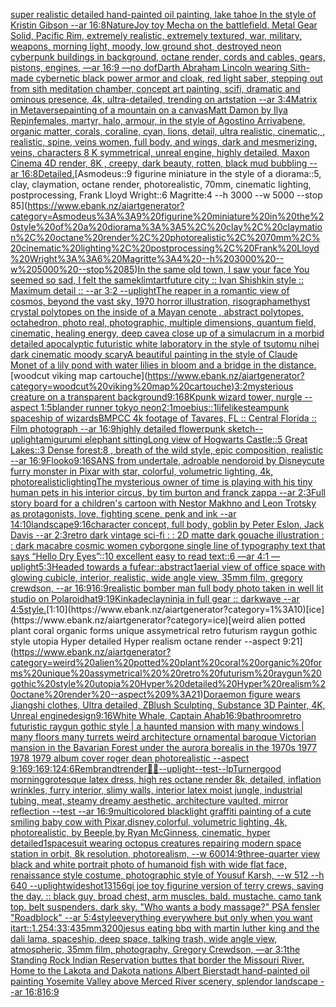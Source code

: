 [super realistic detailed hand-painted oil painting, lake tahoe In the style of Kristin Gibson --ar 16:8](https://www.ebank.nz/aiartgenerator?category=super%20realistic%20detailed%20hand-painted%20oil%20painting%2C%20lake%20tahoe%20In%20the%20style%20of%20Kristin%20Gibson%20--ar%2016%3A8)[Nature](https://www.ebank.nz/aiartgenerator?category=Nature)[Joy toy Mecha on the battlefield. Metal Gear Solid, Pacific Rim, extremely realistic, extremely textured, war, military, weapons, morning light, moody, low ground shot, destroyed neon cyberpunk buildings in background, octane render, cords and cables, gears, pistons, engines, —ar 16:9 —no dof](https://www.ebank.nz/aiartgenerator?category=Joy%20toy%20Mecha%20on%20the%20battlefield.%20Metal%20Gear%20Solid%2C%20Pacific%20Rim%2C%20extremely%20realistic%2C%20extremely%20textured%2C%20war%2C%20military%2C%20weapons%2C%20morning%20light%2C%20moody%2C%20low%20ground%20shot%2C%20destroyed%20neon%20cyberpunk%20buildings%20in%20background%2C%20octane%20render%2C%20cords%20and%20cables%2C%20gears%2C%20pistons%2C%20engines%2C%20%E2%80%94ar%2016%3A9%20%E2%80%94no%20dof)[Darth Abraham Lincoln wearing Sith-made cybernetic black power armor and cloak, red light saber, stepping out from sith meditation  chamber, concept art painting, scifi, dramatic and ominous presence, 4k, ultra-detailed, trending on artstation --ar 3:4](https://www.ebank.nz/aiartgenerator?category=Darth%20Abraham%20Lincoln%20wearing%20Sith-made%20cybernetic%20black%20power%20armor%20and%20cloak%2C%20red%20light%20saber%2C%20stepping%20out%20from%20sith%20meditation%20%20chamber%2C%20concept%20art%20painting%2C%20scifi%2C%20dramatic%20and%20ominous%20presence%2C%204k%2C%20ultra-detailed%2C%20trending%20on%20artstation%20--ar%203%3A4)[Matrix in Metaverse](https://www.ebank.nz/aiartgenerator?category=Matrix%20in%20Metaverse)[painting of a mountain on a canvas](https://www.ebank.nz/aiartgenerator?category=painting%20of%20a%20mountain%20on%20a%20canvas)[Matt Damon by Ilya Repin](https://www.ebank.nz/aiartgenerator?category=Matt%20Damon%20by%20Ilya%20Repin)[females, martyr, halo, armour, in the style of Agostino Arrivabene, organic matter, corals, coraline, cyan, lions, detail, ultra realistic, cinematic, , realistic, spine, veins women, full body, and wings, dark and mesmerizing, veins, characters 8 K symmetrical, unreal engine, highly detailed, Maxon Cinema 4D render, 8K , creepy, dark beauty, rotten, black mud bubbling --ar 16:8](https://www.ebank.nz/aiartgenerator?category=females%2C%20martyr%2C%20halo%2C%20armour%2C%20in%20the%20style%20of%20Agostino%20Arrivabene%2C%20organic%20matter%2C%20corals%2C%20coraline%2C%20cyan%2C%20lions%2C%20detail%2C%20ultra%20realistic%2C%20cinematic%2C%20%2C%20realistic%2C%20spine%2C%20veins%20women%2C%20full%20body%2C%20and%20wings%2C%20dark%20and%20mesmerizing%2C%20veins%2C%20characters%208%20K%20symmetrical%2C%20unreal%20engine%2C%20highly%20detailed%2C%20Maxon%20Cinema%204D%20render%2C%208K%20%2C%20creepy%2C%20dark%20beauty%2C%20rotten%2C%20black%20mud%20bubbling%20--ar%2016%3A8)[Detailed.](https://www.ebank.nz/aiartgenerator?category=Detailed.)[Asmodeus::9 figurine miniature in the style of a diorama::5, clay, claymation, octane render, photorealistic, 70mm, cinematic lighting, postprocessing, Frank Lloyd Wright::6 Magritte:4 --h 3000 --w 5000 --stop 85](https://www.ebank.nz/aiartgenerator?category=Asmodeus%3A%3A9%20figurine%20miniature%20in%20the%20style%20of%20a%20diorama%3A%3A5%2C%20clay%2C%20claymation%2C%20octane%20render%2C%20photorealistic%2C%2070mm%2C%20cinematic%20lighting%2C%20postprocessing%2C%20Frank%20Lloyd%20Wright%3A%3A6%20Magritte%3A4%20--h%203000%20--w%205000%20--stop%2085)[In the same old town, I saw your face You seemed so sad, I felt the same](https://www.ebank.nz/aiartgenerator?category=In%20the%20same%20old%20town%2C%20I%20saw%20your%20face%20You%20seemed%20so%20sad%2C%20I%20felt%20the%20same)[klimt](https://www.ebank.nz/aiartgenerator?category=klimt)[art](https://www.ebank.nz/aiartgenerator?category=art)[future city :: Ivan Shishkin style :: Maximum detail :: --ar 3:2 --uplight](https://www.ebank.nz/aiartgenerator?category=future%20city%20%3A%3A%20Ivan%20Shishkin%20style%20%3A%3A%20Maximum%20detail%20%3A%3A%20--ar%203%3A2%20--uplight)[The reaper in a romantic view of cosmos, beyond the vast sky, 1970 horror illustration, risograph](https://www.ebank.nz/aiartgenerator?category=The%20reaper%20in%20a%20romantic%20view%20of%20cosmos%2C%20beyond%20the%20vast%20sky%2C%201970%20horror%20illustration%2C%20risograph)[amethyst crystal polytopes on the inside of a Mayan cenote , abstract polytopes, octahedron, photo real, photographic, multiple dimensions, quantum field, cinematic, healing energy, deep cave](https://www.ebank.nz/aiartgenerator?category=amethyst%20crystal%20polytopes%20on%20the%20inside%20of%20a%20Mayan%20cenote%20%2C%20abstract%20polytopes%2C%20octahedron%2C%20photo%20real%2C%20photographic%2C%20multiple%20dimensions%2C%20quantum%20field%2C%20cinematic%2C%20healing%20energy%2C%20deep%20cave)[a close up of a simulacrum in a morbid detailed apocalyptic futuristic white laboratory in the style of tsutomu nihei dark cinematic moody scary](https://www.ebank.nz/aiartgenerator?category=a%20close%20up%20of%20a%20simulacrum%20in%20a%20morbid%20detailed%20apocalyptic%20futuristic%20white%20laboratory%20in%20the%20style%20of%20tsutomu%20nihei%20dark%20cinematic%20moody%20scary)[A beautiful painting in the style of Claude Monet of a lily pond with water lilies in bloom and a bridge in the distance.](https://www.ebank.nz/aiartgenerator?category=A%20beautiful%20painting%20in%20the%20style%20of%20Claude%20Monet%20of%20a%20lily%20pond%20with%20water%20lilies%20in%20bloom%20and%20a%20bridge%20in%20the%20distance.)[woodcut viking map cartouche](https://www.ebank.nz/aiartgenerator?category=woodcut%20viking%20map%20cartouche)[3:2](https://www.ebank.nz/aiartgenerator?category=3%3A2)[mysterious creature on a transparent background](https://www.ebank.nz/aiartgenerator?category=mysterious%20creature%20on%20a%20transparent%20background)[9:16](https://www.ebank.nz/aiartgenerator?category=9%3A16)[8K](https://www.ebank.nz/aiartgenerator?category=8K)[punk wizard tower, nurgle --aspect 1:5](https://www.ebank.nz/aiartgenerator?category=punk%20wizard%20tower%2C%20nurgle%20--aspect%201%3A5)[blander runner tokyo neon](https://www.ebank.nz/aiartgenerator?category=blander%20runner%20tokyo%20neon)[2:1](https://www.ebank.nz/aiartgenerator?category=2%3A1)[moebius](https://www.ebank.nz/aiartgenerator?category=moebius)[::1](https://www.ebank.nz/aiartgenerator?category=%3A%3A1)[lifelike](https://www.ebank.nz/aiartgenerator?category=lifelike)[steampunk spaceship of wizards](https://www.ebank.nz/aiartgenerator?category=steampunk%20spaceship%20of%20wizards)[BMPCC 4k  footage of Tavares, FL :: Central Florida :: Film photograph --ar 16:9](https://www.ebank.nz/aiartgenerator?category=BMPCC%204k%20%20footage%20of%20Tavares%2C%20FL%20%3A%3A%20Central%20Florida%20%3A%3A%20Film%20photograph%20--ar%2016%3A9)[highly detailed flowerpunk sketch](https://www.ebank.nz/aiartgenerator?category=highly%20detailed%20flowerpunk%20sketch)[--uplight](https://www.ebank.nz/aiartgenerator?category=--uplight)[amigurumi elephant sitting](https://www.ebank.nz/aiartgenerator?category=amigurumi%20elephant%20sitting)[Long view of Hogwarts Castle::5 Great Lakes::3 Dense forest:8 , breath of the wild style, epic composition, realistic --ar 16:9](https://www.ebank.nz/aiartgenerator?category=Long%20view%20of%20Hogwarts%20Castle%3A%3A5%20Great%20Lakes%3A%3A3%20Dense%20forest%3A8%20%2C%20breath%20of%20the%20wild%20style%2C%20epic%20composition%2C%20realistic%20--ar%2016%3A9)[Flooko](https://www.ebank.nz/aiartgenerator?category=Flooko)[9:16](https://www.ebank.nz/aiartgenerator?category=9%3A16)[SANS from undertale, adroable nendoroid by Disney](https://www.ebank.nz/aiartgenerator?category=SANS%20from%20undertale%2C%20adroable%20nendoroid%20by%20Disney)[cute furry monster in Pixar with star, colorful, volumetric lighting, 4k, photorealistic](https://www.ebank.nz/aiartgenerator?category=cute%20furry%20monster%20in%20Pixar%20with%20star%2C%20colorful%2C%20volumetric%20lighting%2C%204k%2C%20photorealistic)[lighting](https://www.ebank.nz/aiartgenerator?category=lighting)[The mysterious owner of time is playing with his tiny human pets in his interior circus, by tim burton and franck zappa --ar 2:3](https://www.ebank.nz/aiartgenerator?category=The%20mysterious%20owner%20of%20time%20is%20playing%20with%20his%20tiny%20human%20pets%20in%20his%20interior%20circus%2C%20by%20tim%20burton%20and%20franck%20zappa%20--ar%202%3A3)[Full story board for a children's cartoon with Nestor Makhno and Leon Trotsky as protagonists, love, fighting scene, penk and ink --ar 14:10](https://www.ebank.nz/aiartgenerator?category=Full%20story%20board%20for%20a%20children%27s%20cartoon%20with%20Nestor%20Makhno%20and%20Leon%20Trotsky%20as%20protagonists%2C%20love%2C%20fighting%20scene%2C%20penk%20and%20ink%20--ar%2014%3A10)[landscape](https://www.ebank.nz/aiartgenerator?category=landscape)[9:16](https://www.ebank.nz/aiartgenerator?category=9%3A16)[character concept, full body, goblin by Peter Eslon, Jack Davis --ar 2:3](https://www.ebank.nz/aiartgenerator?category=character%20concept%2C%20full%20body%2C%20goblin%20by%20Peter%20Eslon%2C%20Jack%20Davis%20--ar%202%3A3)[retro dark vintage sci-fi : : 2D matte dark gouache illustration : : dark macabre cosmic women cyborg](https://www.ebank.nz/aiartgenerator?category=retro%20dark%20vintage%20sci-fi%20%3A%20%3A%202D%20matte%20dark%20gouache%20illustration%20%3A%20%3A%20dark%20macabre%20cosmic%20women%20cyborg)[one single line of typography text that says “Hello Dry Eyes”::10 excellent easy to read text::6  —ar 4:1 —uplight](https://www.ebank.nz/aiartgenerator?category=one%20single%20line%20of%20typography%20text%20that%20says%20%E2%80%9CHello%20Dry%20Eyes%E2%80%9D%3A%3A10%20excellent%20easy%20to%20read%20text%3A%3A6%20%20%E2%80%94ar%204%3A1%20%E2%80%94uplight)[5:3](https://www.ebank.nz/aiartgenerator?category=5%3A3)[Headed towards a fu](https://www.ebank.nz/aiartgenerator?category=Headed%20towards%20a%20fu)[fear::abstract](https://www.ebank.nz/aiartgenerator?category=fear%3A%3Aabstract)[1](https://www.ebank.nz/aiartgenerator?category=1)[aerial view of office space with glowing cubicle, interior, realistic, wide angle view, 35mm film, gregory crewdson, --ar 16:9](https://www.ebank.nz/aiartgenerator?category=aerial%20view%20of%20office%20space%20with%20glowing%20cubicle%2C%20interior%2C%20realistic%2C%20wide%20angle%20view%2C%2035mm%20film%2C%20gregory%20crewdson%2C%20--ar%2016%3A9)[16:9](https://www.ebank.nz/aiartgenerator?category=16%3A9)[realistic bomber man full body photo taken in well lit studio on Polaroid](https://www.ebank.nz/aiartgenerator?category=realistic%20bomber%20man%20full%20body%20photo%20taken%20in%20well%20lit%20studio%20on%20Polaroid)[hat](https://www.ebank.nz/aiartgenerator?category=hat)[9:19](https://www.ebank.nz/aiartgenerator?category=9%3A19)[Kinkade](https://www.ebank.nz/aiartgenerator?category=Kinkade)[clay](https://www.ebank.nz/aiartgenerator?category=clay)[ninja in full gear :: darkwave --ar 4:5](https://www.ebank.nz/aiartgenerator?category=ninja%20in%20full%20gear%20%3A%3A%20darkwave%20--ar%204%3A5)[style.](https://www.ebank.nz/aiartgenerator?category=style.)[1:10](https://www.ebank.nz/aiartgenerator?category=1%3A10)[ice](https://www.ebank.nz/aiartgenerator?category=ice)[weird alien potted plant coral organic forms unique assymetrical  retro futurism raygun gothic style utopia Hyper detailed Hyper realism octane render --aspect 9:21](https://www.ebank.nz/aiartgenerator?category=weird%20alien%20potted%20plant%20coral%20organic%20forms%20unique%20assymetrical%20%20retro%20futurism%20raygun%20gothic%20style%20utopia%20Hyper%20detailed%20Hyper%20realism%20octane%20render%20--aspect%209%3A21)[Doraemon figure wears Jiangshi clothes, Ultra detailed, ZBlush Sculpting, Substance 3D Painter, 4K, Unreal engine](https://www.ebank.nz/aiartgenerator?category=Doraemon%20figure%20wears%20Jiangshi%20clothes%2C%20Ultra%20detailed%2C%20ZBlush%20Sculpting%2C%20Substance%203D%20Painter%2C%204K%2C%20Unreal%20engine)[design](https://www.ebank.nz/aiartgenerator?category=design)[9:16](https://www.ebank.nz/aiartgenerator?category=9%3A16)[White Whale, Captain Ahab](https://www.ebank.nz/aiartgenerator?category=White%20Whale%2C%20Captain%20Ahab)[16:9](https://www.ebank.nz/aiartgenerator?category=16%3A9)[bathroom](https://www.ebank.nz/aiartgenerator?category=bathroom)[retro futuristic raygun gothic style | a haunted mansion  with many windows | many floors many turrets weird architecture ornamental baroque Victorian mansion in the Bavarian Forest under the aurora borealis in the 1970s 1977 1978 1979 album cover roger dean photorealistic --aspect 9:16](https://www.ebank.nz/aiartgenerator?category=retro%20futuristic%20raygun%20gothic%20style%20%7C%20a%20haunted%20mansion%20%20with%20many%20windows%20%7C%20many%20floors%20many%20turrets%20weird%20architecture%20ornamental%20baroque%20Victorian%20mansion%20in%20the%20Bavarian%20Forest%20under%20the%20aurora%20borealis%20in%20the%201970s%201977%201978%201979%20album%20cover%20roger%20dean%20photorealistic%20--aspect%209%3A16)[9:16](https://www.ebank.nz/aiartgenerator?category=9%3A16)[9:12](https://www.ebank.nz/aiartgenerator?category=9%3A12)[4:6](https://www.ebank.nz/aiartgenerator?category=4%3A6)[Rembrandt](https://www.ebank.nz/aiartgenerator?category=Rembrandt)[render](https://www.ebank.nz/aiartgenerator?category=render)[🤖💀](https://www.ebank.nz/aiartgenerator?category=%F0%9F%A4%96%F0%9F%92%80)[--uplight](https://www.ebank.nz/aiartgenerator?category=--uplight)[--test](https://www.ebank.nz/aiartgenerator?category=--test)[--lp](https://www.ebank.nz/aiartgenerator?category=--lp)[Turner](https://www.ebank.nz/aiartgenerator?category=Turner)[good morning](https://www.ebank.nz/aiartgenerator?category=good%20morning)[grotesque latex dress, high res octane render 8k, detailed, inflation wrinkles, furry interior, slimy walls, interior latex moist jungle, industrial tubing, meat, steamy dreamy aesthetic, architecture vaulted, mirror reflection --test --ar 16:9](https://www.ebank.nz/aiartgenerator?category=grotesque%20latex%20dress%2C%20high%20res%20octane%20render%208k%2C%20detailed%2C%20inflation%20wrinkles%2C%20furry%20interior%2C%20slimy%20walls%2C%20interior%20latex%20moist%20jungle%2C%20industrial%20tubing%2C%20meat%2C%20steamy%20dreamy%20aesthetic%2C%20architecture%20vaulted%2C%20mirror%20reflection%20--test%20--ar%2016%3A9)[multicolored blacklight graffiti painting of a cute smiling baby cow with Pixar,disney,colorful, volumetric lighting, 4k, photorealistic, by Beeple,by Ryan McGinness, cinematic, hyper detailed](https://www.ebank.nz/aiartgenerator?category=multicolored%20blacklight%20graffiti%20painting%20of%20a%20cute%20smiling%20baby%20cow%20with%20Pixar%2Cdisney%2Ccolorful%2C%20volumetric%20lighting%2C%204k%2C%20photorealistic%2C%20by%20Beeple%2Cby%20Ryan%20McGinness%2C%20cinematic%2C%20hyper%20detailed)[1](https://www.ebank.nz/aiartgenerator?category=1)[spacesuit wearing octopus creatures repairing modern space station in orbit, 8k resolution, photorealism, --w 600](https://www.ebank.nz/aiartgenerator?category=spacesuit%20wearing%20octopus%20creatures%20repairing%20modern%20space%20station%20in%20orbit%2C%208k%20resolution%2C%20photorealism%2C%20--w%20600)[14:9](https://www.ebank.nz/aiartgenerator?category=14%3A9)[three-quarter view black and white portrait photo of humanoid fish with wide flat face, renaissance style costume, photographic style of Yousuf Karsh, --w 512 --h 640 --uplight](https://www.ebank.nz/aiartgenerator?category=three-quarter%20view%20black%20and%20white%20portrait%20photo%20of%20humanoid%20fish%20with%20wide%20flat%20face%2C%20renaissance%20style%20costume%2C%20photographic%20style%20of%20Yousuf%20Karsh%2C%20--w%20512%20--h%20640%20--uplight)[wideshot](https://www.ebank.nz/aiartgenerator?category=wideshot)[13156](https://www.ebank.nz/aiartgenerator?category=13156)[gi joe toy figurine version of terry crews, saving the day. :: black guy, broad chest, arm muscles. bald. mustache. camo tank top. belt suspenders. dark sky. "Who wants a body massage?" PSA fensler "Roadblock" --ar 5:4](https://www.ebank.nz/aiartgenerator?category=gi%20joe%20toy%20figurine%20version%20of%20terry%20crews%2C%20saving%20the%20day.%20%3A%3A%20black%20guy%2C%20broad%20chest%2C%20arm%20muscles.%20bald.%20mustache.%20camo%20tank%20top.%20belt%20suspenders.%20dark%20sky.%20%22Who%20wants%20a%20body%20massage%3F%22%20PSA%20fensler%20%22Roadblock%22%20--ar%205%3A4)[style](https://www.ebank.nz/aiartgenerator?category=style)[everything everywhere but only when you want it](https://www.ebank.nz/aiartgenerator?category=everything%20everywhere%20but%20only%20when%20you%20want%20it)[art::1.25](https://www.ebank.nz/aiartgenerator?category=art%3A%3A1.25)[4:3](https://www.ebank.nz/aiartgenerator?category=4%3A3)[3:4](https://www.ebank.nz/aiartgenerator?category=3%3A4)[35mm](https://www.ebank.nz/aiartgenerator?category=35mm)[3200](https://www.ebank.nz/aiartgenerator?category=3200)[jesus eating bbq with martin luther king and the dali lama, spaceship, deep space, talking trash, wide angle view, atmospheric, 35mm film, photography, Gregory Crewdson, —ar 3:1](https://www.ebank.nz/aiartgenerator?category=jesus%20eating%20bbq%20with%20martin%20luther%20king%20and%20the%20dali%20lama%2C%20spaceship%2C%20deep%20space%2C%20talking%20trash%2C%20wide%20angle%20view%2C%20atmospheric%2C%2035mm%20film%2C%20photography%2C%20Gregory%20Crewdson%2C%20%E2%80%94ar%203%3A1)[the Standing Rock Indian Reservation buttes that border the Missouri River. Home to the Lakota and Dakota nations Albert Bierstadt hand-painted oil painting Yosemite Valley above Merced River scenery, splendor landscape --ar 16:8](https://www.ebank.nz/aiartgenerator?category=the%20Standing%20Rock%20Indian%20Reservation%20buttes%20that%20border%20the%20Missouri%20River.%20Home%20to%20the%20Lakota%20and%20Dakota%20nations%20Albert%20Bierstadt%20hand-painted%20oil%20painting%20Yosemite%20Valley%20above%20Merced%20River%20scenery%2C%20splendor%20landscape%20--ar%2016%3A8)[16:9](https://www.ebank.nz/aiartgenerator?category=16%3A9)